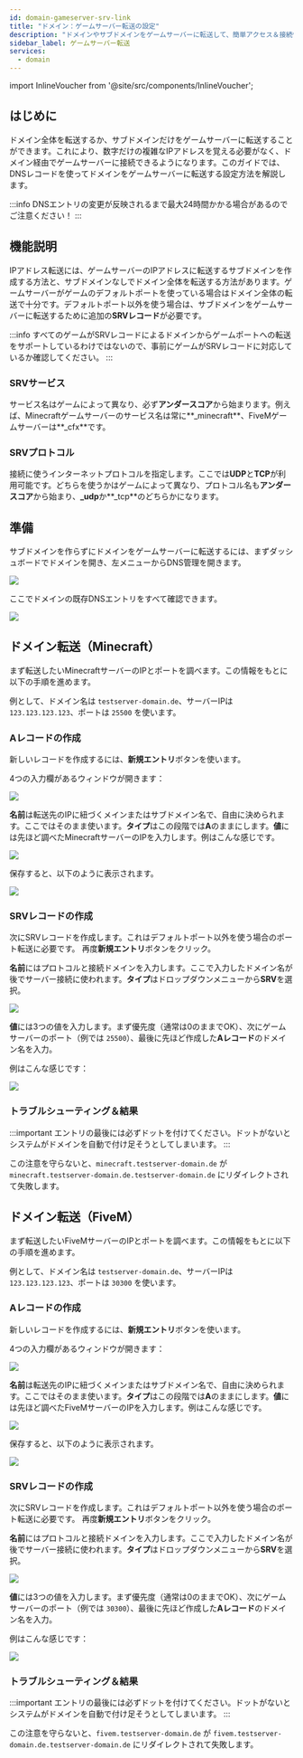 ```yaml
---
id: domain-gameserver-srv-link
title: "ドメイン：ゲームサーバー転送の設定"
description: "ドメインやサブドメインをゲームサーバーに転送して、簡単アクセス＆接続性アップ → 今すぐ詳しくチェック"
sidebar_label: ゲームサーバー転送
services:
  - domain
---
```


import InlineVoucher from '@site/src/components/InlineVoucher';

## はじめに
ドメイン全体を転送するか、サブドメインだけをゲームサーバーに転送することができます。これにより、数字だけの複雑なIPアドレスを覚える必要がなく、ドメイン経由でゲームサーバーに接続できるようになります。このガイドでは、DNSレコードを使ってドメインをゲームサーバーに転送する設定方法を解説します。

:::info
DNSエントリの変更が反映されるまで最大24時間かかる場合があるのでご注意ください！
:::

## 機能説明

IPアドレス転送には、ゲームサーバーのIPアドレスに転送するサブドメインを作成する方法と、サブドメインなしでドメイン全体を転送する方法があります。ゲームサーバーがゲームのデフォルトポートを使っている場合はドメイン全体の転送で十分です。デフォルトポート以外を使う場合は、サブドメインをゲームサーバーに転送するために追加の**SRVレコード**が必要です。

:::info
すべてのゲームがSRVレコードによるドメインからゲームポートへの転送をサポートしているわけではないので、事前にゲームがSRVレコードに対応しているか確認してください。
:::

### SRVサービス

サービス名はゲームによって異なり、必ず**アンダースコア**から始まります。例えば、Minecraftゲームサーバーのサービス名は常に**_minecraft**、FiveMゲームサーバーは**_cfx**です。

### SRVプロトコル

接続に使うインターネットプロトコルを指定します。ここでは**UDP**と**TCP**が利用可能です。どちらを使うかはゲームによって異なり、プロトコル名も**アンダースコア**から始まり、**_udp**か**_tcp**のどちらかになります。

## 準備

サブドメインを作らずにドメインをゲームサーバーに転送するには、まずダッシュボードでドメインを開き、左メニューからDNS管理を開きます。

![](https://screensaver01.zap-hosting.com/index.php/s/X8q3jdigEdZrRaB/preview)

ここでドメインの既存DNSエントリをすべて確認できます。

![](https://screensaver01.zap-hosting.com/index.php/s/zRzCnwbqYxaeSiJ/preview)

## ドメイン転送（Minecraft）

まず転送したいMinecraftサーバーのIPとポートを調べます。この情報をもとに以下の手順を進めます。

例として、ドメイン名は `testserver-domain.de`、サーバーIPは `123.123.123.123`、ポートは `25500` を使います。

### Aレコードの作成

新しいレコードを作成するには、**新規エントリ**ボタンを使います。

4つの入力欄があるウィンドウが開きます：

![](https://screensaver01.zap-hosting.com/index.php/s/BYNiFMMwdwjEHwZ/preview)

**名前**は転送先のIPに紐づくメインまたはサブドメイン名で、自由に決められます。ここではそのまま使います。**タイプ**はこの段階では**A**のままにします。**値**には先ほど調べたMinecraftサーバーのIPを入力します。例はこんな感じです。

![](https://screensaver01.zap-hosting.com/index.php/s/aRYpxgrySQqzton/preview)

保存すると、以下のように表示されます。

![](https://screensaver01.zap-hosting.com/index.php/s/eFLm8oqbo4cLtn8/preview)

### SRVレコードの作成

次にSRVレコードを作成します。これはデフォルトポート以外を使う場合のポート転送に必要です。
再度**新規エントリ**ボタンをクリック。

**名前**にはプロトコルと接続ドメインを入力します。ここで入力したドメイン名が後でサーバー接続に使われます。**タイプ**はドロップダウンメニューから**SRV**を選択。

![](https://screensaver01.zap-hosting.com/index.php/s/pH9F5kZins8wHn4/preview)

**値**には3つの値を入力します。まず優先度（通常は0のままでOK）、次にゲームサーバーのポート（例では `25500`）、最後に先ほど作成した**Aレコード**のドメイン名を入力。

例はこんな感じです：

![](https://screensaver01.zap-hosting.com/index.php/s/Gf8kkc5srHEbC2N/preview)

### トラブルシューティング＆結果

:::important
エントリの最後には必ずドットを付けてください。ドットがないとシステムがドメインを自動で付け足そうとしてしまいます。
:::

この注意を守らないと、`minecraft.testserver-domain.de` が `minecraft.testserver-domain.de.testserver-domain.de` にリダイレクトされて失敗します。

## ドメイン転送（FiveM）

まず転送したいFiveMサーバーのIPとポートを調べます。この情報をもとに以下の手順を進めます。

例として、ドメイン名は `testserver-domain.de`、サーバーIPは `123.123.123.123`、ポートは `30300` を使います。

### Aレコードの作成

新しいレコードを作成するには、**新規エントリ**ボタンを使います。

4つの入力欄があるウィンドウが開きます：

![](https://screensaver01.zap-hosting.com/index.php/s/FigmCXEc3eJYz78/preview)

**名前**は転送先のIPに紐づくメインまたはサブドメイン名で、自由に決められます。ここではそのまま使います。**タイプ**はこの段階では**A**のままにします。**値**には先ほど調べたFiveMサーバーのIPを入力します。例はこんな感じです。

![](https://screensaver01.zap-hosting.com/index.php/s/7dBKaJ4xomTiS9C/preview)

保存すると、以下のように表示されます。

![](https://screensaver01.zap-hosting.com/index.php/s/5DppfyXsADTT85t/preview)

### SRVレコードの作成

次にSRVレコードを作成します。これはデフォルトポート以外を使う場合のポート転送に必要です。
再度**新規エントリ**ボタンをクリック。

**名前**にはプロトコルと接続ドメインを入力します。ここで入力したドメイン名が後でサーバー接続に使われます。**タイプ**はドロップダウンメニューから**SRV**を選択。

![](https://screensaver01.zap-hosting.com/index.php/s/Yab6ksJNJFTLAeB/preview)

**値**には3つの値を入力します。まず優先度（通常は0のままでOK）、次にゲームサーバーのポート（例では `30300`）、最後に先ほど作成した**Aレコード**のドメイン名を入力。

例はこんな感じです：

![](https://screensaver01.zap-hosting.com/index.php/s/te4LJ3yKRpTSi5W/preview)

### トラブルシューティング＆結果

:::important
エントリの最後には必ずドットを付けてください。ドットがないとシステムがドメインを自動で付け足そうとしてしまいます。
:::

この注意を守らないと、`fivem.testserver-domain.de` が `fivem.testserver-domain.de.testserver-domain.de` にリダイレクトされて失敗します。

<InlineVoucher />